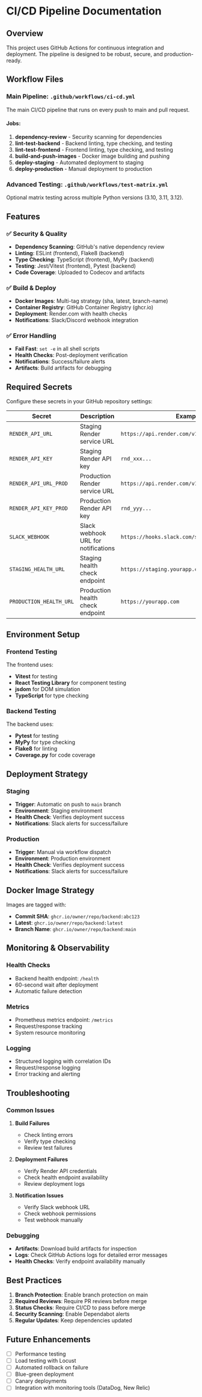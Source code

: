 # CI/CD Pipeline Documentation

## Overview

This project uses GitHub Actions for continuous integration and deployment. The pipeline is designed to be robust, secure, and production-ready.

## Workflow Files

### Main Pipeline: `.github/workflows/ci-cd.yml`

The main CI/CD pipeline that runs on every push to main and pull request.

#### Jobs:

1. **dependency-review** - Security scanning for dependencies
2. **lint-test-backend** - Backend linting, type checking, and testing
3. **lint-test-frontend** - Frontend linting, type checking, and testing
4. **build-and-push-images** - Docker image building and pushing
5. **deploy-staging** - Automated deployment to staging
6. **deploy-production** - Manual deployment to production

### Advanced Testing: `.github/workflows/test-matrix.yml`

Optional matrix testing across multiple Python versions (3.10, 3.11, 3.12).

## Features

### ✅ Security & Quality

- **Dependency Scanning**: GitHub's native dependency review
- **Linting**: ESLint (frontend), Flake8 (backend)
- **Type Checking**: TypeScript (frontend), MyPy (backend)
- **Testing**: Jest/Vitest (frontend), Pytest (backend)
- **Code Coverage**: Uploaded to Codecov and artifacts

### ✅ Build & Deploy

- **Docker Images**: Multi-tag strategy (sha, latest, branch-name)
- **Container Registry**: GitHub Container Registry (ghcr.io)
- **Deployment**: Render.com with health checks
- **Notifications**: Slack/Discord webhook integration

### ✅ Error Handling

- **Fail Fast**: `set -e` in all shell scripts
- **Health Checks**: Post-deployment verification
- **Notifications**: Success/failure alerts
- **Artifacts**: Build artifacts for debugging

## Required Secrets

Configure these secrets in your GitHub repository settings:

| Secret | Description | Example |
|--------|-------------|---------|
| `RENDER_API_URL` | Staging Render service URL | `https://api.render.com/v1/services/xxx` |
| `RENDER_API_KEY` | Staging Render API key | `rnd_xxx...` |
| `RENDER_API_URL_PROD` | Production Render service URL | `https://api.render.com/v1/services/yyy` |
| `RENDER_API_KEY_PROD` | Production Render API key | `rnd_yyy...` |
| `SLACK_WEBHOOK` | Slack webhook URL for notifications | `https://hooks.slack.com/services/xxx/yyy/zzz` |
| `STAGING_HEALTH_URL` | Staging health check endpoint | `https://staging.yourapp.com` |
| `PRODUCTION_HEALTH_URL` | Production health check endpoint | `https://yourapp.com` |

## Environment Setup

### Frontend Testing

The frontend uses:
- **Vitest** for testing
- **React Testing Library** for component testing
- **jsdom** for DOM simulation
- **TypeScript** for type checking

### Backend Testing

The backend uses:
- **Pytest** for testing
- **MyPy** for type checking
- **Flake8** for linting
- **Coverage.py** for code coverage

## Deployment Strategy

### Staging
- **Trigger**: Automatic on push to `main` branch
- **Environment**: Staging environment
- **Health Check**: Verifies deployment success
- **Notifications**: Slack alerts for success/failure

### Production
- **Trigger**: Manual via workflow dispatch
- **Environment**: Production environment
- **Health Check**: Verifies deployment success
- **Notifications**: Slack alerts for success/failure

## Docker Image Strategy

Images are tagged with:
- **Commit SHA**: `ghcr.io/owner/repo/backend:abc123`
- **Latest**: `ghcr.io/owner/repo/backend:latest`
- **Branch Name**: `ghcr.io/owner/repo/backend:main`

## Monitoring & Observability

### Health Checks
- Backend health endpoint: `/health`
- 60-second wait after deployment
- Automatic failure detection

### Metrics
- Prometheus metrics endpoint: `/metrics`
- Request/response tracking
- System resource monitoring

### Logging
- Structured logging with correlation IDs
- Request/response logging
- Error tracking and alerting

## Troubleshooting

### Common Issues

1. **Build Failures**
   - Check linting errors
   - Verify type checking
   - Review test failures

2. **Deployment Failures**
   - Verify Render API credentials
   - Check health endpoint availability
   - Review deployment logs

3. **Notification Issues**
   - Verify Slack webhook URL
   - Check webhook permissions
   - Test webhook manually

### Debugging

- **Artifacts**: Download build artifacts for inspection
- **Logs**: Check GitHub Actions logs for detailed error messages
- **Health Checks**: Verify endpoint availability manually

## Best Practices

1. **Branch Protection**: Enable branch protection on main
2. **Required Reviews**: Require PR reviews before merge
3. **Status Checks**: Require CI/CD to pass before merge
4. **Security Scanning**: Enable Dependabot alerts
5. **Regular Updates**: Keep dependencies updated

## Future Enhancements

- [ ] Performance testing
- [ ] Load testing with Locust
- [ ] Automated rollback on failure
- [ ] Blue-green deployment
- [ ] Canary deployments
- [ ] Integration with monitoring tools (DataDog, New Relic) 